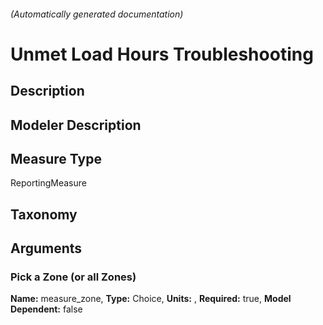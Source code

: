 

###### (Automatically generated documentation)

# Unmet Load Hours Troubleshooting

## Description


## Modeler Description


## Measure Type
ReportingMeasure

## Taxonomy


## Arguments


### Pick a Zone (or all Zones)

**Name:** measure_zone,
**Type:** Choice,
**Units:** ,
**Required:** true,
**Model Dependent:** false




